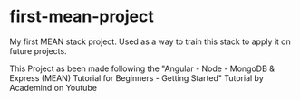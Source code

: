 # first-mean-project
My first MEAN stack project. Used as a way to train this stack to apply it on future projects.

This Project as been made following the "Angular - Node - MongoDB & Express (MEAN) Tutorial for Beginners - Getting Started" Tutorial by Academind on Youtube
